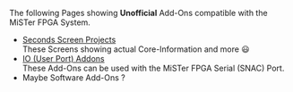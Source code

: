 The following Pages showing **Unofficial** Add-Ons compatible with the MiSTer FPGA System.  

* [Seconds Screen Projects](Unofficial-Second-Screen-Projects)  
  These Screens showing actual Core-Information and more 😃  
* [IO (User Port) Addons](Unofficial-IO-Addons)  
  These Add-Ons can be used with the MiSTer FPGA Serial (SNAC) Port.  
* Maybe Software Add-Ons ?